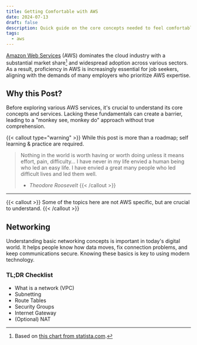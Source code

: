 ```yaml
---
title: Getting Comfortable with AWS
date: 2024-07-13
draft: false
description: Quick guide on the core concepts needed to feel comfortable in AWS
tags:
  - aws
---
```


[Amazon Web Services](https://aws.amazon.com/) (AWS) dominates the cloud industry with a substantial market share[^1] and widespread adoption across various sectors.
As a result, proficiency in AWS is increasingly essential for job seekers, aligning with the demands of many employers who prioritize AWS expertise.

[^1]: Based on [this chart from statista.com](https://www.statista.com/chart/18819/worldwide-market-share-of-leading-cloud-infrastructure-service-providers/).

## Why this Post?
Before exploring various AWS services, it's crucial to understand its core concepts and services. Lacking these fundamentals can create a barrier, leading to a "monkey see, monkey do" approach without true comprehension.

{{< callout type="warning" >}}
While this post is more than a roadmap; self learning & practice are required.

> Nothing in the world is worth having or worth doing unless it means effort, pain, difficulty… I have never in my life envied a human being who led an easy life. I have envied a great many people who led difficult lives and led them well.
> - <cite>Theodore Roosevelt</cite>
{{< /callout >}}

---

{{< callout >}}
Some of the topics here are not AWS specific, but are crucial to understand.
{{< /callout >}}

## Networking
Understanding basic networking concepts is important in today's digital world. It helps people know how data moves, fix connection problems, and keep communications secure.
Knowing these basics is key to using modern technology.

### 

### TL;DR Checklist
- What is a network (VPC)
- Subnetting
- Route Tables
- Security Groups
- Internet Gateway 
- (Optional) NAT
